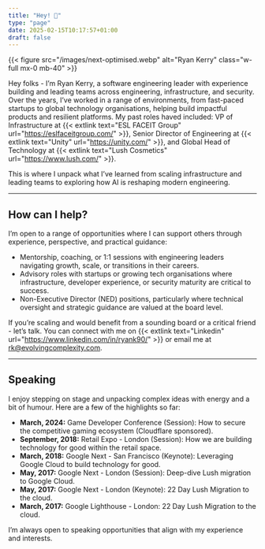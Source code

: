 ```yaml
---
title: "Hey! 👋"
type: "page"
date: 2025-02-15T10:17:57+01:00
draft: false
---
```


{{< figure src="/images/next-optimised.webp" alt="Ryan Kerry" class="w-full mx-0 mb-40" >}}

Hey folks - I’m Ryan Kerry, a software engineering leader with experience building and leading teams across engineering, infrastructure, and security. Over the years, I’ve worked in a range of environments, from fast-paced startups to global technology organisations, helping build impactful products and resilient platforms. My past roles haved included: VP of Infrastructure at {{< extlink text="ESL FACEIT Group" url="https://eslfaceitgroup.com/" >}}, Senior Director of Engineering at {{< extlink text="Unity" url="https://unity.com/" >}}, and Global Head of Technology at {{< extlink text="Lush Cosmetics" url="https://www.lush.com/" >}}.

This is where I unpack what I’ve learned from scaling infrastructure and leading teams to exploring how AI is reshaping modern engineering.

---

## How can I help?

I’m open to a range of opportunities where I can support others through experience, perspective, and practical guidance:

- Mentorship, coaching, or 1:1 sessions with engineering leaders navigating growth, scale, or transitions in their careers.
- Advisory roles with startups or growing tech organisations where infrastructure, developer experience, or security maturity are critical to success.
- Non-Executive Director (NED) positions, particularly where technical oversight and strategic guidance are valued at the board level.

If you’re scaling and would benefit from a sounding board or a critical friend - let’s talk. You can connect with me on {{< extlink text="Linkedin" url="https://www.linkedin.com/in/ryank90/" >}} or email me at rk@evolvingcomplexity.com.

---

## Speaking

I enjoy stepping on stage and unpacking complex ideas with energy and a bit of humour. Here are a few of the highlights so far:

- **March, 2024:** Game Developer Conference (Session): How to secure the competitive gaming ecosystem (Cloudflare sponsored).
- **September, 2018:** Retail Expo - London (Session): How we are building technology for good within the retail space.
- **March, 2018:** Google Next - San Francisco (Keynote): Leveraging Google Cloud to build technology for good.
- **May, 2017:** Google Next - London (Session): Deep-dive Lush migration to Google Cloud.
- **May, 2017:** Google Next - London (Keynote): 22 Day Lush Migration to the cloud.
- **March, 2017:** Google Lighthouse - London: 22 Day Lush Migration to the cloud.

I’m always open to speaking opportunities that align with my experience and interests.